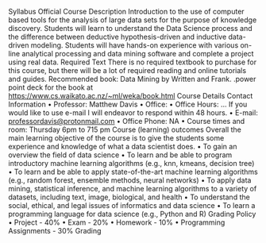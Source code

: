 Syllabus
Official Course Description
Introduction to the use of computer based tools for the analysis of large data sets for the purpose of knowledge discovery. Students will learn to understand the Data Science process and the difference between deductive hypothesis-driven and inductive data-driven modeling. Students will have hands-on experience with various on-line analytical processing and data mining software and complete a project using real data.
Required Text
There is no required textbook to purchase for this course, but there will be a lot of required reading and online tutorials and guides. 
Recommended book: Data Mining by Written and Frank.
	.power point deck for the book at  https://www.cs.waikato.ac.nz/~ml/weka/book.html
Course Details
Contact Information
•	Professor: Matthew Davis
•	Office: 
•	Office Hours: … If you would like to use e-mail I will endeavor to respond within 48 hours.
•	E-mail: professordavis@protonmail.com
•	Office Phone: NA
•	Course times and room: Thursday 6pm to 715 pm
Course (learning) outcomes
Overall the main learning objective of the course is to give the students some experience and knowledge of what a data scientist does.
•	To gain an overview the field of data science
•	To learn and be able to program introductory machine learning algorithms (e.g., knn, kmeans, decision tree)
•	To learn and be able to apply state-of-the-art machine learning algorithms (e.g., random forest, ensemble methods, neural networks)
•	To apply data mining, statistical inference, and machine learning algorithms to a variety of datasets, including text, image, biological, and health
•	To understand the social, ethical, and legal issues of informatics and data science
•	To learn a programming language for data science (e.g., Python and R)
Grading Policy
•	Project - 40%
•	Exam - 20%
•	Homework - 10%
•	Programming Assignments - 30%
Grading 
